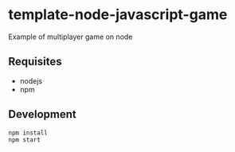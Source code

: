 # template-node-javascript-game

Example of multiplayer game on node

## Requisites

- nodejs
- npm

## Development

```sh
npm install
npm start
```
